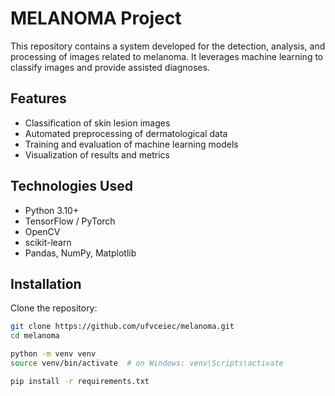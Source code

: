 # MELANOMA Project

This repository contains a system developed for the detection, analysis, and processing of images related to melanoma. It leverages machine learning to classify images and provide assisted diagnoses.

## Features

- Classification of skin lesion images  
- Automated preprocessing of dermatological data  
- Training and evaluation of machine learning models  
- Visualization of results and metrics  

## Technologies Used

- Python 3.10+  
- TensorFlow / PyTorch  
- OpenCV  
- scikit-learn  
- Pandas, NumPy, Matplotlib  

## Installation

Clone the repository:

```bash
git clone https://github.com/ufvceiec/melanoma.git
cd melanoma

python -m venv venv
source venv/bin/activate  # on Windows: venv\Scripts\activate

pip install -r requirements.txt
